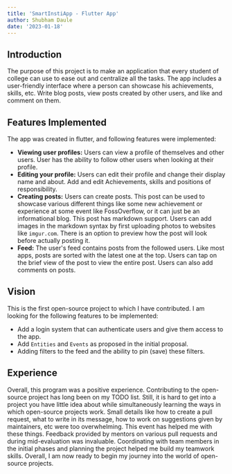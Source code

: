 ```yaml
---
title: 'SmartInstiApp - Flutter App'
author: Shubham Daule 
date: '2023-01-18'
---
```


## Introduction

The purpose of this project is to make an application that every student of college can use to ease out and centralize all the tasks. The app includes a user-friendly interface where a person can showcase his achievements, skills, etc. Write blog posts, view posts created by other users, and like and comment on them.

## Features Implemented

The app was created in flutter, and following features were implemented:

- **Viewing user profiles:**
  Users can view a profile of themselves and other users. User has the ability to follow other users when looking at their profile.
- **Editing your profile:**
  Users can edit their profile and change their display name and about. Add and edit Achievements, skills and positions of responsibility. 
- **Creating posts:**
  Users can create posts. This post can be used to showcase various different things like some new achievement or experience at some event like FossOverflow, or it can just be an informational blog. This post has markdown support. Users can add images in the markdown syntax by first uploading photos to websites like `imgur.com`. There is an option to preview how the post will look before actually posting it.
- **Feed:**
  The user's feed contains posts from the followed users. Like most apps, posts are sorted with the latest one at the top. Users can tap on the brief view of the post to view the entire post. Users can also add comments on posts.

## Vision

This is the first open-source project to which I have contributed. I am looking for the following features to be implemented:

- Add a login system that can authenticate users and give them access to the app.
- Add `Entities` and `Events` as proposed in the initial proposal.
- Adding filters to the feed and the ability to pin (save) these filters.

## Experience

Overall, this program was a positive experience. Contributing to the open-source project has long been on my TODO list. Still, it is hard to get into a project you have little idea about while simultaneously learning the ways in which open-source projects work. Small details like how to create a pull request, what to write in its message, how to work on suggestions given by maintainers, etc were too overwhelming. This event has helped me with these things. Feedback provided by mentors on various pull requests and during mid-evaluation was invaluable. Coordinating with team members in the initial phases and planning the project helped me build my teamwork skills. Overall, I am now ready to begin my journey into the world of open-source projects.
